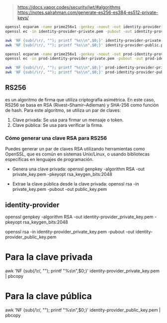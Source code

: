
> https://docs.vapor.codes/security/jwt/#algorithms
> https://notes.salrahman.com/generate-es256-es384-es512-private-keys/



```bash
openssl ecparam -name prime256v1 -genkey -noout -out identity-provider-private.pem
openssl ec -in identity-provider-private.pem -pubout -out identity-provider-public.pem

awk 'NF {sub(/\r/, ""); printf "%s\\n",$0;}' identity-provider-private.pem | pbcopy
awk 'NF {sub(/\r/, ""); printf "%s\\n",$0;}' identity-provider-public.pem | pbcopy
```

```bash
openssl ecparam -name prime256v1 -genkey -noout -out prod-identity-provider-private.pem
openssl ec -in prod-identity-provider-private.pem -pubout -out prod-identity-provider-public.pem

awk 'NF {sub(/\r/, ""); printf "%s\\n",$0;}' prod-identity-provider-private.pem | pbcopy
awk 'NF {sub(/\r/, ""); printf "%s\\n",$0;}' prod-identity-provider-public.pem | pbcopy
```


## RS256 

es un algoritmo de firma que utiliza criptografía asimétrica. En este caso, RS256 se basa en RSA (Rivest–Shamir–Adleman) y SHA-256 como función de hash. Para este algoritmo, se utiliza un par de claves:

1. Clave privada: Se usa para firmar un mensaje o token.
2. Clave pública: Se usa para verificar la firma.

### Cómo generar una clave RSA para RS256

Puedes generar un par de claves RSA utilizando herramientas como OpenSSL, que es común en sistemas Unix/Linux, o usando bibliotecas específicas en lenguajes de programación.


* Genera una clave privada:
openssl genpkey -algorithm RSA -out private_key.pem -pkeyopt rsa_keygen_bits:2048

* Extrae la clave pública desde la clave privada:
openssl rsa -in private_key.pem -pubout -out public_key.pem

## identity-provider

openssl genpkey -algorithm RSA -out identity-provider_private_key.pem -pkeyopt rsa_keygen_bits:2048

openssl rsa -in identity-provider_private_key.pem -pubout -out identity-provider_public_key.pem

# Para la clave privada
awk 'NF {sub(/\r/, ""); printf "%s\\n",$0;}' identity-provider_private_key.pem | pbcopy

# Para la clave pública
awk 'NF {sub(/\r/, ""); printf "%s\\n",$0;}' identity-provider_public_key.pem | pbcopy